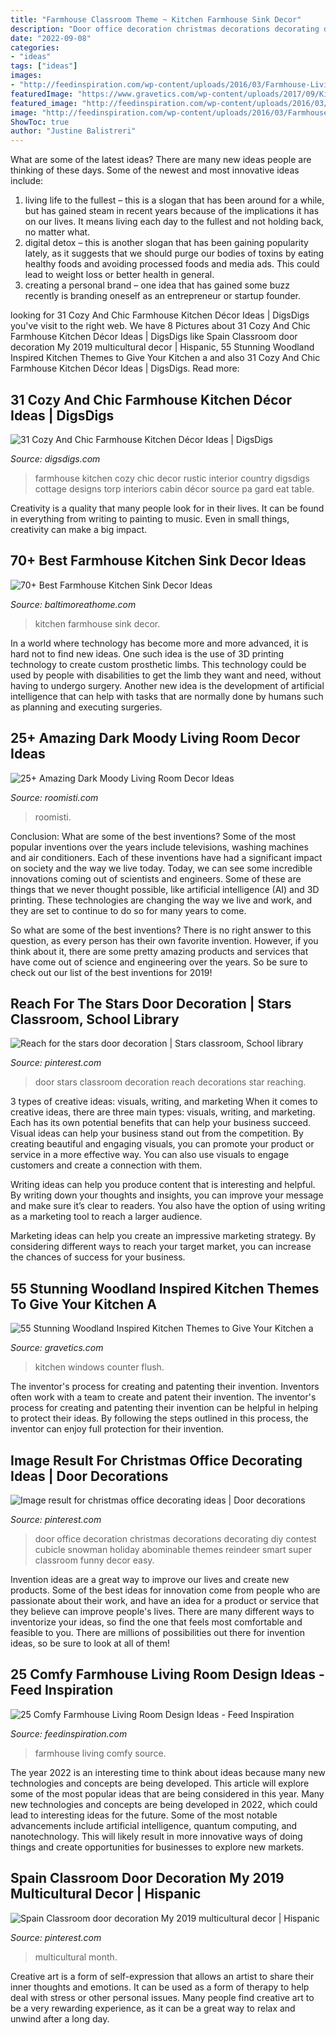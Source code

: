 ```yaml
---
title: "Farmhouse Classroom Theme ~ Kitchen Farmhouse Sink Decor"
description: "Door office decoration christmas decorations decorating diy contest cubicle snowman holiday abominable themes reindeer smart super classroom funny decor easy"
date: "2022-09-08"
categories:
- "ideas"
tags: ["ideas"]
images:
- "http://feedinspiration.com/wp-content/uploads/2016/03/Farmhouse-Living-Room-Designs-9.jpg"
featuredImage: "https://www.gravetics.com/wp-content/uploads/2017/09/Kitchen-Windows-Flush-With-Counter.jpg"
featured_image: "http://feedinspiration.com/wp-content/uploads/2016/03/Farmhouse-Living-Room-Designs-9.jpg"
image: "http://feedinspiration.com/wp-content/uploads/2016/03/Farmhouse-Living-Room-Designs-9.jpg"
ShowToc: true
author: "Justine Balistreri"
---
```



What are some of the latest ideas?
There are many new ideas people are thinking of these days. Some of the newest and most innovative ideas include: 
1. living life to the fullest – this is a slogan that has been around for a while, but has gained steam in recent years because of the implications it has on our lives. It means living each day to the fullest and not holding back, no matter what. 
2. digital detox – this is another slogan that has been gaining popularity lately, as it suggests that we should purge our bodies of toxins by eating healthy foods and avoiding processed foods and media ads. This could lead to weight loss or better health in general. 
3. creating a personal brand – one idea that has gained some buzz recently is branding oneself as an entrepreneur or startup founder.

	

		
looking for 31 Cozy And Chic Farmhouse Kitchen Décor Ideas | DigsDigs you've visit to the right web. We have 8 Pictures about 31 Cozy And Chic Farmhouse Kitchen Décor Ideas | DigsDigs like Spain Classroom door decoration My 2019 multicultural decor | Hispanic, 55 Stunning Woodland Inspired Kitchen Themes to Give Your Kitchen a and also 31 Cozy And Chic Farmhouse Kitchen Décor Ideas | DigsDigs. Read more:
		
    
## 31 Cozy And Chic Farmhouse Kitchen Décor Ideas | DigsDigs

<img loading=lazy src="http://www.digsdigs.com/photos/cozy-and-chic-farmhouse-kitchen-decor-ideas-20.jpg" onerror="this.onerror=null;this.src='https://tse1.mm.bing.net/th?id=OIP.g3vDzrrERMCoVG4-stvaWwHaJ3&amp;pid=15.1';" alt="31 Cozy And Chic Farmhouse Kitchen Décor Ideas | DigsDigs">

_Source: digsdigs.com_

>farmhouse kitchen cozy chic decor rustic interior country digsdigs cottage designs torp interiors cabin décor source pa gard eat table. 

	

Creativity is a quality that many people look for in their lives. It can be found in everything from writing to painting to music. Even in small things, creativity can make a big impact.

    
## 70+ Best Farmhouse Kitchen Sink Decor Ideas

<img loading=lazy src="https://www.baltimoreathome.com/wp-content/uploads/2018/04/Best-Farmhouse-Kitchen-Sink-Decor-Ideas-49.jpg" onerror="this.onerror=null;this.src='https://tse4.mm.bing.net/th?id=OIP.BV2dSPrJyDEUADb4qjQBiQHaJ3&amp;pid=15.1';" alt="70+ Best Farmhouse Kitchen Sink Decor Ideas">

_Source: baltimoreathome.com_

>kitchen farmhouse sink decor. 

	

In a world where technology has become more and more advanced, it is hard not to find new ideas. One such idea is the use of 3D printing technology to create custom prosthetic limbs. This technology could be used by people with disabilities to get the limb they want and need, without having to undergo surgery. Another new idea is the development of artificial intelligence that can help with tasks that are normally done by humans such as planning and executing surgeries.

    
## 25+ Amazing Dark Moody Living Room Decor Ideas

<img loading=lazy src="https://roomisti.com/wp-content/uploads/2019/03/25-Amazing-Dark-Moody-Living-Room-Decor-Ideas-17.jpg" onerror="this.onerror=null;this.src='https://tse4.mm.bing.net/th?id=OIP.AMxjeUbfPlutYY1QifJQxQHaLH&amp;pid=15.1';" alt="25+ Amazing Dark Moody Living Room Decor Ideas">

_Source: roomisti.com_

>roomisti. 

	

Conclusion: What are some of the best inventions?
Some of the most popular inventions over the years include televisions, washing machines and air conditioners. Each of these inventions have had a significant impact on society and the way we live today. 
Today, we can see some incredible innovations coming out of scientists and engineers. Some of these are things that we never thought possible, like artificial intelligence (AI) and 3D printing. These technologies are changing the way we live and work, and they are set to continue to do so for many years to come. 

So what are some of the best inventions? There is no right answer to this question, as every person has their own favorite invention. However, if you think about it, there are some pretty amazing products and services that have come out of science and engineering over the years. So be sure to check out our list of the best inventions for 2019!

    
## Reach For The Stars Door Decoration | Stars Classroom, School Library

<img loading=lazy src="https://i.pinimg.com/736x/ba/82/e7/ba82e7a5262127c3a22fec22de22978a--dorm-the-star.jpg" onerror="this.onerror=null;this.src='https://tse2.mm.bing.net/th?id=OIP.P_0OPpkFPaeh4CcEoWcjSwHaJ6&amp;pid=15.1';" alt="Reach for the stars door decoration | Stars classroom, School library">

_Source: pinterest.com_

>door stars classroom decoration reach decorations star reaching. 

	

3 types of creative ideas: visuals, writing, and marketing
When it comes to creative ideas, there are three main types: visuals, writing, and marketing. Each has its own potential benefits that can help your business succeed.
Visual ideas can help your business stand out from the competition. By creating beautiful and engaging visuals, you can promote your product or service in a more effective way. You can also use visuals to engage customers and create a connection with them.

Writing ideas can help you produce content that is interesting and helpful. By writing down your thoughts and insights, you can improve your message and make sure it’s clear to readers. You also have the option of using writing as a marketing tool to reach a larger audience.

Marketing ideas can help you create an impressive marketing strategy. By considering different ways to reach your target market, you can increase the chances of success for your business.

    
## 55 Stunning Woodland Inspired Kitchen Themes To Give Your Kitchen A

<img loading=lazy src="https://www.gravetics.com/wp-content/uploads/2017/09/Kitchen-Windows-Flush-With-Counter.jpg" onerror="this.onerror=null;this.src='https://tse2.mm.bing.net/th?id=OIP.GwwtHuDqE3RM_tGhrTFQjAAAAA&amp;pid=15.1';" alt="55 Stunning Woodland Inspired Kitchen Themes to Give Your Kitchen a">

_Source: gravetics.com_

>kitchen windows counter flush. 

	

The inventor's process for creating and patenting their invention.
Inventors often work with a team to create and patent their invention. The inventor's process for creating and patenting their invention can be helpful in helping to protect their ideas. By following the steps outlined in this process, the inventor can enjoy full protection for their invention.

    
## Image Result For Christmas Office Decorating Ideas | Door Decorations

<img loading=lazy src="https://i.pinimg.com/736x/c9/bd/c8/c9bdc8e7aaeadce1183878667232732b.jpg" onerror="this.onerror=null;this.src='https://tse2.mm.bing.net/th?id=OIP.a7uGJziGX-1ZnOwukbcTfwHaJ3&amp;pid=15.1';" alt="Image result for christmas office decorating ideas | Door decorations">

_Source: pinterest.com_

>door office decoration christmas decorations decorating diy contest cubicle snowman holiday abominable themes reindeer smart super classroom funny decor easy. 

	

Invention ideas are a great way to improve our lives and create new products. Some of the best ideas for innovation come from people who are passionate about their work, and have an idea for a product or service that they believe can improve people's lives. There are many different ways to inventorize your ideas, so find the one that feels most comfortable and feasible to you. There are millions of possibilities out there for invention ideas, so be sure to look at all of them!

    
## 25 Comfy Farmhouse Living Room Design Ideas - Feed Inspiration

<img loading=lazy src="http://feedinspiration.com/wp-content/uploads/2016/03/Farmhouse-Living-Room-Designs-9.jpg" onerror="this.onerror=null;this.src='https://tse2.mm.bing.net/th?id=OIP.DISq3hvLoKyTu1YgLXy-VgHaLH&amp;pid=15.1';" alt="25 Comfy Farmhouse Living Room Design Ideas - Feed Inspiration">

_Source: feedinspiration.com_

>farmhouse living comfy source. 

	

The year 2022 is an interesting time to think about ideas because many new technologies and concepts are being developed. This article will explore some of the most popular ideas that are being considered in this year.
Many new technologies and concepts are being developed in 2022, which could lead to interesting ideas for the future. Some of the most notable advancements include artificial intelligence, quantum computing, and nanotechnology. This will likely result in more innovative ways of doing things and create opportunities for businesses to explore new markets.

    
## Spain Classroom Door Decoration My 2019 Multicultural Decor | Hispanic

<img loading=lazy src="https://i.pinimg.com/736x/d6/47/93/d64793872225df1fe7cae253afb195bf.jpg" onerror="this.onerror=null;this.src='https://tse1.mm.bing.net/th?id=OIP.DKoppzkuE0biNzFcp3uwEQHaJ3&amp;pid=15.1';" alt="Spain Classroom door decoration My 2019 multicultural decor | Hispanic">

_Source: pinterest.com_

>multicultural month. 

	

Creative art is a form of self-expression that allows an artist to share their inner thoughts and emotions. It can be used as a form of therapy to help deal with stress or other personal issues. Many people find creative art to be a very rewarding experience, as it can be a great way to relax and unwind after a long day.

